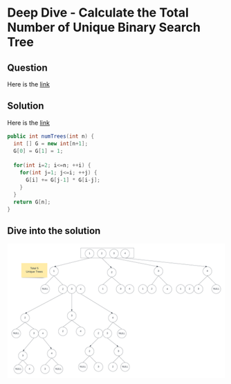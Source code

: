 # Deep Dive - Calculate the Total Number of Unique Binary Search Tree

## Question
Here is the [link](https://leetcode.com/problems/unique-binary-search-trees/)

## Solution
Here is the [link](https://leetcode.com/problems/unique-binary-search-trees/discuss/31666/DP-Solution-in-6-lines-with-explanation.-F(i-n)-G(i-1)-*-G(n-i))

```java
public int numTrees(int n) {
  int [] G = new int[n+1];
  G[0] = G[1] = 1;
    
  for(int i=2; i<=n; ++i) {
    for(int j=1; j<=i; ++j) {
      G[i] += G[j-1] * G[i-j];
    }
  }
  return G[n];
}
```

## Dive into the solution
![Diagram](https://github.com/AmenZhou/code_challenge_exercies/blob/main/pic/unique_binary_tree.png)


